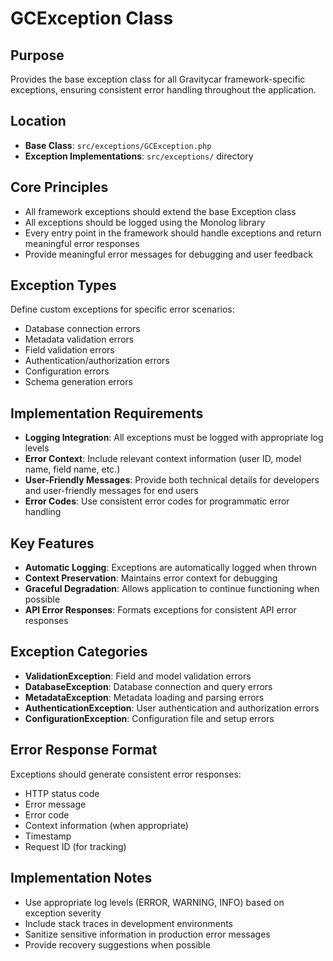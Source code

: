 # GCException Class

## Purpose
Provides the base exception class for all Gravitycar framework-specific exceptions, ensuring consistent error handling throughout the application.

## Location
- **Base Class**: `src/exceptions/GCException.php`
- **Exception Implementations**: `src/exceptions/` directory

## Core Principles
- All framework exceptions should extend the base Exception class
- All exceptions should be logged using the Monolog library
- Every entry point in the framework should handle exceptions and return meaningful error responses
- Provide meaningful error messages for debugging and user feedback

## Exception Types
Define custom exceptions for specific error scenarios:
- Database connection errors
- Metadata validation errors
- Field validation errors
- Authentication/authorization errors
- Configuration errors
- Schema generation errors

## Implementation Requirements
- **Logging Integration**: All exceptions must be logged with appropriate log levels
- **Error Context**: Include relevant context information (user ID, model name, field name, etc.)
- **User-Friendly Messages**: Provide both technical details for developers and user-friendly messages for end users
- **Error Codes**: Use consistent error codes for programmatic error handling

## Key Features
- **Automatic Logging**: Exceptions are automatically logged when thrown
- **Context Preservation**: Maintains error context for debugging
- **Graceful Degradation**: Allows application to continue functioning when possible
- **API Error Responses**: Formats exceptions for consistent API error responses

## Exception Categories
- **ValidationException**: Field and model validation errors
- **DatabaseException**: Database connection and query errors
- **MetadataException**: Metadata loading and parsing errors
- **AuthenticationException**: User authentication and authorization errors
- **ConfigurationException**: Configuration file and setup errors

## Error Response Format
Exceptions should generate consistent error responses:
- HTTP status code
- Error message
- Error code
- Context information (when appropriate)
- Timestamp
- Request ID (for tracking)

## Implementation Notes
- Use appropriate log levels (ERROR, WARNING, INFO) based on exception severity
- Include stack traces in development environments
- Sanitize sensitive information in production error messages
- Provide recovery suggestions when possible
